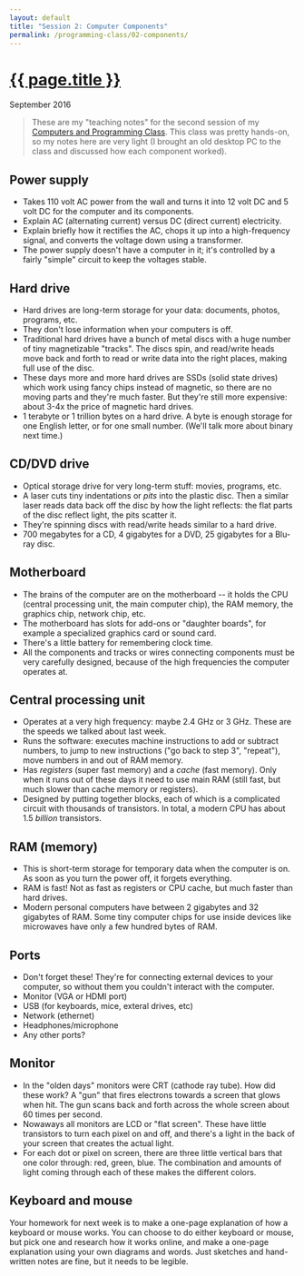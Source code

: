 ```yaml
---
layout: default
title: "Session 2: Computer Components"
permalink: /programming-class/02-components/
---
```

<h1><a href="{{ page.permalink }}">{{ page.title }}</a></h1>
<p class="subtitle">September 2016</p>

> These are my "teaching notes" for the second session of my [Computers and Programming Class](/programming-class/). This class was pretty hands-on, so my notes here are very light (I brought an old desktop PC to the class and discussed how each component worked).


Power supply
------------

* Takes 110 volt AC power from the wall and turns it into 12 volt DC and 5 volt DC for the computer and its components.
* Explain AC (alternating current) versus DC (direct current) electricity.
* Explain briefly how it rectifies the AC, chops it up into a high-frequency signal, and converts the voltage down using a transformer.
* The power supply doesn't have a computer in it; it's controlled by a fairly "simple" circuit to keep the voltages stable.


Hard drive
----------

* Hard drives are long-term storage for your data: documents, photos, programs, etc.
* They don't lose information when your computers is off.
* Traditional hard drives have a bunch of metal discs with a huge number of tiny magnetizable "tracks". The discs spin, and read/write heads move back and forth to read or write data into the right places, making full use of the disc.
* These days more and more hard drives are SSDs (solid state drives) which work using fancy chips instead of magnetic, so there are no moving parts and they're much faster. But they're still more expensive: about 3-4x the price of magnetic hard drives.
* 1 terabyte or 1 trillion bytes on a hard drive. A byte is enough storage for one English letter, or for one small number. (We'll talk more about binary next time.)


CD/DVD drive
------------

* Optical storage drive for very long-term stuff: movies, programs, etc.
* A laser cuts tiny indentations or *pits* into the plastic disc. Then a similar laser reads data back off the disc by how the light reflects: the flat parts of the disc reflect light, the pits scatter it.
* They're spinning discs with read/write heads similar to a hard drive.
* 700 megabytes for a CD, 4 gigabytes for a DVD, 25 gigabytes for a Blu-ray disc.


Motherboard
-----------

* The brains of the computer are on the motherboard -- it holds the CPU (central processing unit, the main computer chip), the RAM memory, the graphics chip, network chip, etc.
* The motherboard has slots for add-ons or "daughter boards", for example a specialized graphics card or sound card.
* There's a little battery for remembering clock time.
* All the components and tracks or wires connecting components must be very carefully designed, because of the high frequencies the computer operates at.


Central processing unit
-----------------------

* Operates at a very high frequency: maybe 2.4 GHz or 3 GHz. These are the speeds we talked about last week.
* Runs the software: executes machine instructions to add or subtract numbers, to jump to new instructions ("go back to step 3", "repeat"), move numbers in and out of RAM memory.
* Has *registers* (super fast memory) and a *cache* (fast memory). Only when it runs out of these days it need to use main RAM (still fast, but much slower than cache memory or registers).
* Designed by putting together blocks, each of which is a complicated circuit with thousands of transistors. In total, a modern CPU has about 1.5 *billion* transistors.


RAM (memory)
------------

* This is short-term storage for temporary data when the computer is on. As soon as you turn the power off, it forgets everything.
* RAM is fast! Not as fast as registers or CPU cache, but much faster than hard drives.
* Modern personal computers have between 2 gigabytes and 32 gigabytes of RAM. Some tiny computer chips for use inside devices like microwaves have only a few hundred bytes of RAM.


Ports
-----

* Don't forget these! They're for connecting external devices to your computer, so without them you couldn't interact with the computer.
* Monitor (VGA or HDMI port)
* USB (for keyboards, mice, exteral drives, etc)
* Network (ethernet)
* Headphones/microphone
* Any other ports?


Monitor
-------

* In the "olden days" monitors were CRT (cathode ray tube). How did these work? A "gun" that fires electrons towards a screen that glows when hit. The gun scans back and forth across the whole screen about 60 times per second.
* Nowaways all monitors are LCD or "flat screen". These have little transistors to turn each pixel on and off, and there's a light in the back of your screen that creates the actual light.
* For each dot or pixel on screen, there are three little vertical bars that one color through: red, green, blue. The combination and amounts of light coming through each of these makes the different colors.


Keyboard and mouse
------------------

Your homework for next week is to make a one-page explanation of how a keyboard or mouse works. You can choose to do either keyboard or mouse, but pick one and research how it works online, and make a one-page explanation using your own diagrams and words. Just sketches and hand-written notes are fine, but it needs to be legible.
